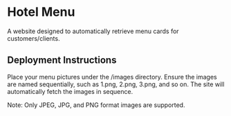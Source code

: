 # Hotel Menu
A website designed to automatically retrieve menu cards for customers/clients.

## Deployment Instructions 
Place your menu pictures under the /images directory. Ensure the images are named sequentially, such as 1.png, 2.png, 3.png, and so on. The site will automatically fetch the images in sequence.

Note: Only JPEG, JPG, and PNG format images are supported.
